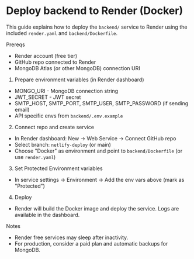# Deploy backend to Render (Docker)

This guide explains how to deploy the `backend/` service to Render using the included `render.yaml` and `backend/Dockerfile`.

Prereqs

- Render account (free tier)
- GitHub repo connected to Render
- MongoDB Atlas (or other MongoDB) connection URI

1. Prepare environment variables (in Render dashboard)

- MONGO_URI - MongoDB connection string
- JWT_SECRET - JWT secret
- SMTP_HOST, SMTP_PORT, SMTP_USER, SMTP_PASSWORD (if sending email)
- API specific envs from `backend/.env.example`

2. Connect repo and create service

- In Render dashboard: New -> Web Service -> Connect GitHub repo
- Select branch: `netlify-deploy` (or main)
- Choose "Docker" as environment and point to `backend/Dockerfile` (or use `render.yaml`)

3. Set Protected Environment variables

- In service settings -> Environment -> Add the env vars above (mark as "Protected")

4. Deploy

- Render will build the Docker image and deploy the service. Logs are available in the dashboard.

Notes

- Render free services may sleep after inactivity.
- For production, consider a paid plan and automatic backups for MongoDB.

